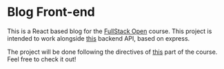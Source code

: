 # Blog Front-end

This is a React based blog for the [FullStack Open](<(https://fullstackopen.com/en)>) course. This project is intended to work alongside [this](https://github.com/randreu28/blogs-rest-api) backend API, based on express.

The project will be done following the directives of [this](https://fullstackopen.com/en/part5) part of the course. Feel free to check it out!
